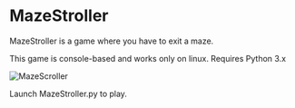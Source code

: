 # MazeStroller

MazeStroller is a game where you have to exit a maze.

This game is console-based and works only on linux.
Requires Python 3.x

![MazeScroller](/MazeScroller.png?raw=true "MazeScroller")

Launch MazeStroller.py to play.
